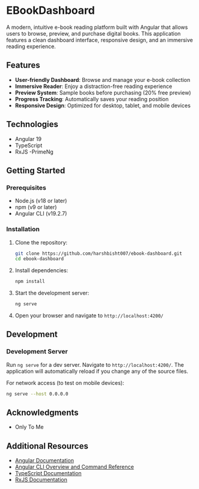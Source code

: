 # EBookDashboard

A modern, intuitive e-book reading platform built with Angular that allows users to browse, preview, and purchase digital books. This application features a clean dashboard interface, responsive design, and an immersive reading experience.



## Features

- **User-friendly Dashboard**: Browse and manage your e-book collection
- **Immersive Reader**: Enjoy a distraction-free reading experience
- **Preview System**: Sample books before purchasing (20% free preview)
- **Progress Tracking**: Automatically saves your reading position
- **Responsive Design**: Optimized for desktop, tablet, and mobile devices

## Technologies

- Angular 19
- TypeScript
- RxJS
-PrimeNg

## Getting Started

### Prerequisites

- Node.js (v18 or later)
- npm (v9 or later)
- Angular CLI (v19.2.7)

### Installation

1. Clone the repository:
   ```bash
   git clone https://github.com/harshbisht007/ebook-dashboard.git
   cd ebook-dashboard
   ```

2. Install dependencies:
   ```bash
   npm install
   ```

3. Start the development server:
   ```bash
   ng serve
   ```

4. Open your browser and navigate to `http://localhost:4200/`

## Development

### Development Server

Run `ng serve` for a dev server. Navigate to `http://localhost:4200/`. The application will automatically reload if you change any of the source files.

For network access (to test on mobile devices):
```bash
ng serve --host 0.0.0.0
```

## Acknowledgments

- Only To Me

## Additional Resources

- [Angular Documentation](https://angular.dev)
- [Angular CLI Overview and Command Reference](https://angular.dev/tools/cli)
- [TypeScript Documentation](https://www.typescriptlang.org/docs)
- [RxJS Documentation](https://rxjs.dev)
